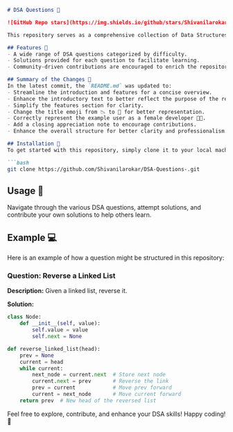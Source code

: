 ```markdown
# DSA Questions 📖

![GitHub Repo stars](https://img.shields.io/github/stars/Shivanilarokar/DSA-Questions-?style=social) ![GitHub forks](https://img.shields.io/github/forks/Shivanilarokar/DSA-Questions-?style=social)

This repository serves as a comprehensive collection of Data Structures and Algorithms (DSA) questions designed to enhance your coding skills and prepare you for technical interviews.

## Features 🚀
- A wide range of DSA questions categorized by difficulty.
- Solutions provided for each question to facilitate learning.
- Community-driven contributions are encouraged to enrich the repository.

## Summary of the Changes 🔄
In the latest commit, the `README.md` was updated to:
- Streamline the introduction and features for a concise overview.
- Enhance the introductory text to better reflect the purpose of the repository.
- Simplify the features section for clarity.
- Change the title emoji from 📉 to 📖 for better representation.
- Correctly represent the example user as a female developer 👩‍💻.
- Add a closing appreciation note to encourage contributions.
- Enhance the overall structure for better clarity and professionalism.

## Installation 🚀
To get started with this repository, simply clone it to your local machine using the following command:

```bash
git clone https://github.com/Shivanilarokar/DSA-Questions-.git
```

## Usage 🚀
Navigate through the various DSA questions, attempt solutions, and contribute your own solutions to help others learn.

## Example 💻
Here is an example of how a question might be structured in this repository:

### Question: Reverse a Linked List
**Description:** Given a linked list, reverse it.

**Solution:**
```python
class Node:
    def __init__(self, value):
        self.value = value
        self.next = None

def reverse_linked_list(head):
    prev = None
    current = head
    while current:
        next_node = current.next  # Store next node
        current.next = prev       # Reverse the link
        prev = current            # Move prev forward
        current = next_node       # Move current forward
    return prev  # New head of the reversed list
```

Feel free to explore, contribute, and enhance your DSA skills! Happy coding! 🎉
```